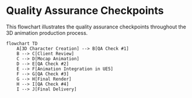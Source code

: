 
# Quality Assurance Checkpoints

This flowchart illustrates the quality assurance checkpoints throughout the 3D animation production process.

```mermaid
flowchart TD
    A[3D Character Creation] --> B[QA Check #1]
    B --> C[Client Review]
    C --> D[Mocap Animation]
    D --> E[QA Check #2]
    E --> F[Animation Integration in UE5]
    F --> G[QA Check #3]
    G --> H[Final Render]
    H --> I[QA Check #4]
    I --> J[Final Delivery]
```
